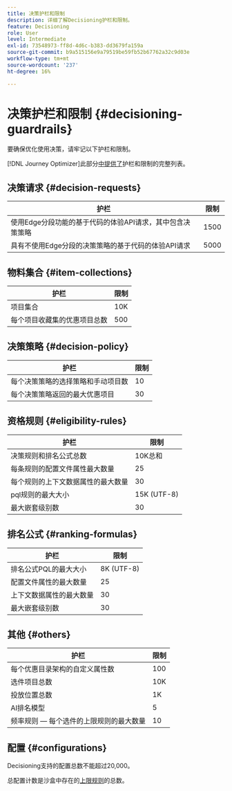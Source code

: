 ```yaml
---
title: 决策护栏和限制
description: 详细了解Decisioning护栏和限制。
feature: Decisioning
role: User
level: Intermediate
exl-id: 73548973-ff8d-4d6c-b383-dd3679fa159a
source-git-commit: b9a515156e9a79519be59fb52b67762a32c9d03e
workflow-type: tm+mt
source-wordcount: '237'
ht-degree: 16%

---
```


# 决策护栏和限制 {#decisioning-guardrails}

要确保优化使用决策，请牢记以下护栏和限制。

[!DNL Journey Optimizer]此部分[中提供了](../start/guardrails.md)护栏和限制的完整列表。

## 决策请求 {#decision-requests}

| 护栏 | 限制 |
| ------- | ------- |
| 使用Edge分段功能的基于代码的体验API请求，其中包含决策策略 | 1500 |
| 具有不使用Edge分段的决策策略的基于代码的体验API请求 | 5000 |

## 物料集合 {#item-collections}

| 护栏 | 限制 |
| ------- | ------- |
| 项目集合 | 10K |
| 每个项目收藏集的优惠项目总数 | 500 |

## 决策策略 {#decision-policy}

| 护栏 | 限制 |
| ------- | ------- |
| 每个决策策略的选择策略和手动项目数 | 10 |
| 每个决策策略返回的最大优惠项目 | 30 |

## 资格规则 {#eligibility-rules}

| 护栏 | 限制 |
| ------- | ------- |
| 决策规则和排名公式总数 | 10K总和 |
| 每条规则的配置文件属性最大数量 | 25 |
| 每个规则的上下文数据属性的最大数量 | 30 |
| pql规则的最大大小 | 15K (UTF-8) |
| 最大嵌套级别数 | 30 |

## 排名公式 {#ranking-formulas}

| 护栏 | 限制 |
| ------- | ------- |
| 排名公式PQL的最大大小 | 8K (UTF-8) |
| 配置文件属性的最大数量 | 25 |
| 上下文数据属性的最大数量 | 30 |
| 最大嵌套级别数 | 30 |

## 其他 {#others}

| 护栏 | 限制 |
| ------- | ------- |
| 每个优惠目录架构的自定义属性数 | 100 |
| 选件项目总数 | 10K |
| 投放位置总数 | 1K |
| AI排名模型 | 5 |
| 频率规则 — 每个选件的上限规则的最大数量 | 10 |

## 配置 {#configurations}

Decisioning支持的配置总数不能超过20,000。

总配置计数是沙盒中存在的[上限规则](items.md#capping)的总数。
